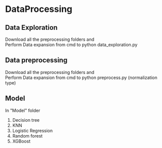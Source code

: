 # DataProcessing
## Data Exploration
Download all the preprocessing folders and  
Perform Data expansion from cmd to python data_exploration.py

## Data preprocessing
Download all the preprocessing folders and  
Perform Data expansion from cmd to python preprocess.py (normalization type)

## Model
In "Model" folder  
1. Decision tree
2. KNN
3. Logistic Regression
4. Random forest
5. XGBoost
